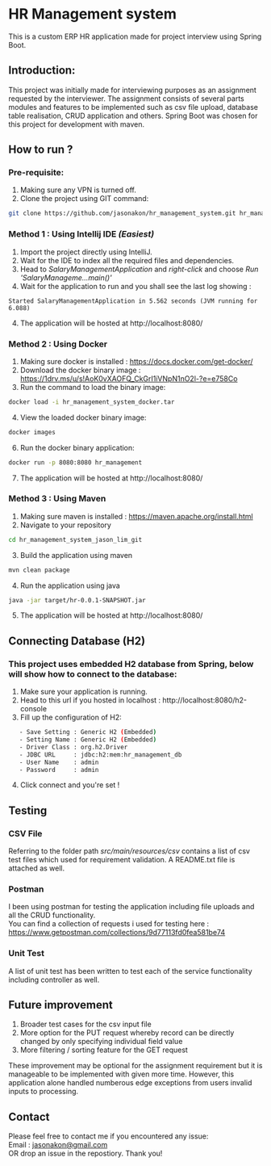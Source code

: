 # HR Management system
This is a custom ERP HR application made for project interview using Spring Boot.

## Introduction:
This project was initially made for interviewing purposes as an assignment requested by the interviewer. The assignment consists of several parts modules and features to be implemented such as csv file upload, database table realisation, CRUD application and others. Spring Boot was chosen for this project for development with maven.

## How to run ?
### Pre-requisite:
1. Making sure any VPN is turned off.
2. Clone the project using GIT command:
```bash
git clone https://github.com/jasonakon/hr_management_system.git hr_management_system_jason_lim_git
```

### Method 1 : Using Intellij IDE *(Easiest)*
1. Import the project directly using IntelliJ.
2. Wait for the IDE to index all the required files and dependencies.
3. Head to *SalaryManagementApplication* and *right-click* and choose *Run 'SalaryManageme...main()'*
4. Wait for the application to run and you shall see the last log showing : 
```
Started SalaryManagementApplication in 5.562 seconds (JVM running for 6.088)
```
4. The application will be hosted at http://localhost:8080/

### Method 2 : Using Docker
1. Making sure docker is installed : https://docs.docker.com/get-docker/
2. Download the docker binary image : https://1drv.ms/u/s!AoK0vXAOFQ_CkGrI1iVNpN1nO2l-?e=e758Co
3. Run the command to load the binary image:
```bash
docker load -i hr_management_system_docker.tar
```
4. View the loaded docker binary image:
```bash
docker images
```
6. Run the docker binary application:
```bash
docker run -p 8080:8080 hr_management
```
7. The application will be hosted at http://localhost:8080/

### Method 3 : Using Maven
1. Making sure maven is installed : https://maven.apache.org/install.html
2. Navigate to your repository
```bash
cd hr_management_system_jason_lim_git
```
3. Build the application using maven
```bash
mvn clean package
```
4. Run the application using java
```bash
java -jar target/hr-0.0.1-SNAPSHOT.jar
```
5. The application will be hosted at http://localhost:8080/

## Connecting Database (H2)
### This project uses embedded H2 database from Spring, below will show how to connect to the database:
1. Make sure your application is running.
2. Head to this url if you hosted in localhost : http://localhost:8080/h2-console
3. Fill up the configuration of H2:
```bash
   - Save Setting : Generic H2 (Embedded)
   - Setting Name : Generic H2 (Embedded)
   - Driver Class : org.h2.Driver
   - JDBC URL     : jdbc:h2:mem:hr_management_db
   - User Name    : admin
   - Password     : admin
```
4. Click connect and you're set !

## Testing
### CSV File
Referring to the folder path *src/main/resources/csv* contains a list of csv test files which used for requirement validation. A README.txt file is attached as well.
### Postman
I been using postman for testing the application including file uploads and all the CRUD functionality.
<br/>
You can find a collection of requests i used for testing here : https://www.getpostman.com/collections/9d77113fd0fea581be74
### Unit Test
A list of unit test has been written to test each of the service functionality including controller as well.

## Future improvement
1. Broader test cases for the csv input file
2. More option for the PUT request whereby record can be directly changed by only specifying individual field value
3. More filtering / sorting feature for the GET request

These improvement may be optional for the assignment requirement but it is manageable to be implemented with given more time. However, this application alone handled numberous edge exceptions from users invalid inputs to processing.

## Contact
Please feel free to contact me if you encountered any issue:
<br/>
Email : jasonakon@gmail.com
<br/>
OR drop an issue in the repostiory. Thank you!
